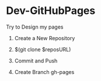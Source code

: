 # Dev-GitHubPages
Try to Design my pages

1. Create a New Repository

2. $(git clone $reposURL)

3. Commit and Push 

4. Create Branch gh-pages
